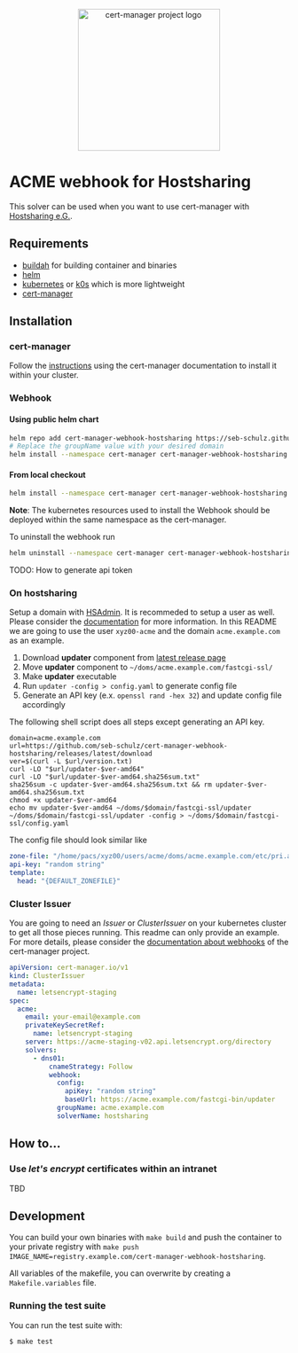 <p align="center">
  <img src="https://raw.githubusercontent.com/cert-manager/cert-manager/d53c0b9270f8cd90d908460d69502694e1838f5f/logo/logo-small.png" height="256" width="256" alt="cert-manager project logo" />
</p>

# ACME webhook for Hostsharing

This solver can be used when you want to use cert-manager with [Hostsharing e.G.](https://www.hostsharing.net/).

## Requirements

- [buildah](https://buildah.io/) for building container and binaries
- [helm](https://helm.sh/)
- [kubernetes](https://kubernetes.io/) or [k0s](https://k0sproject.io/) which is more lightweight
- [cert-manager](https://cert-manager.io/)

## Installation

### cert-manager

Follow the [instructions](https://cert-manager.io/docs/installation/) using the cert-manager documentation to install it within your cluster.

### Webhook

#### Using public helm chart

```bash
helm repo add cert-manager-webhook-hostsharing https://seb-schulz.github.io/cert-manager-webhook-hostsharing
# Replace the groupName value with your desired domain
helm install --namespace cert-manager cert-manager-webhook-hostsharing cert-manager-webhook-hostsharing/cert-manager-webhook-hostsharing --set groupName=acme.yourdomain.tld
```

#### From local checkout

```bash
helm install --namespace cert-manager cert-manager-webhook-hostsharing deploy/cert-manager-webhook-hostsharing
```

**Note**: The kubernetes resources used to install the Webhook should be deployed within the same namespace as the cert-manager.

To uninstall the webhook run

```bash
helm uninstall --namespace cert-manager cert-manager-webhook-hostsharing
```

TODO: How to generate api token

### On hostsharing

Setup a domain with [HSAdmin](https://admin.hostsharing.net/). It is recommeded to setup a user as well. Please consider the [documentation](https://www.hostsharing.net/doc/) for more information. In this README we are going to use the user `xyz00-acme` and the domain `acme.example.com` as an example.

1. Download **updater** component from [latest release page](https://github.com/seb-schulz/cert-manager-webhook-hostsharing/releases/latest)
2. Move **updater** component to `~/doms/acme.example.com/fastcgi-ssl/`
3. Make **updater** executable
4. Run `updater -config > config.yaml` to generate config file
5. Generate an API key (e.x. `openssl rand -hex 32`) and update config file accordingly

The following shell script does all steps except generating an API key.

```shell
domain=acme.example.com
url=https://github.com/seb-schulz/cert-manager-webhook-hostsharing/releases/latest/download
ver=$(curl -L $url/version.txt)
curl -LO "$url/updater-$ver-amd64"
curl -LO "$url/updater-$ver-amd64.sha256sum.txt"
sha256sum -c updater-$ver-amd64.sha256sum.txt && rm updater-$ver-amd64.sha256sum.txt
chmod +x updater-$ver-amd64
echo mv updater-$ver-amd64 ~/doms/$domain/fastcgi-ssl/updater
~/doms/$domain/fastcgi-ssl/updater -config > ~/doms/$domain/fastcgi-ssl/config.yaml
```

The config file should look similar like

```yaml
zone-file: "/home/pacs/xyz00/users/acme/doms/acme.example.com/etc/pri.acme.example.com"
api-key: "random string"
template:
  head: "{DEFAULT_ZONEFILE}"
```

### Cluster Issuer

You are going to need an _Issuer_ or _ClusterIssuer_ on your kubernetes cluster to get all those pieces running. This readme can only provide an example. For more details, please consider the [documentation about webhooks](https://cert-manager.io/docs/configuration/acme/dns01/webhook/) of the cert-manager project.

```yaml
apiVersion: cert-manager.io/v1
kind: ClusterIssuer
metadata:
  name: letsencrypt-staging
spec:
  acme:
    email: your-email@example.com
    privateKeySecretRef:
      name: letsencrypt-staging
    server: https://acme-staging-v02.api.letsencrypt.org/directory
    solvers:
      - dns01:
          cnameStrategy: Follow
          webhook:
            config:
              apiKey: "random string"
              baseUrl: https://acme.example.com/fastcgi-bin/updater
            groupName: acme.example.com
            solverName: hostsharing
```

## How to...

### Use _let's encrypt_ certificates within an intranet

TBD

## Development

You can build your own binaries with `make build` and push the container to your private registry with `make push IMAGE_NAME=registry.example.com/cert-manager-webhook-hostsharing`.

All variables of the makefile, you can overwrite by creating a `Makefile.variables` file.

### Running the test suite

You can run the test suite with:

```bash
$ make test
```
